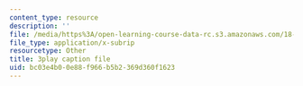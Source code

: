 ```yaml
---
content_type: resource
description: ''
file: /media/https%3A/open-learning-course-data-rc.s3.amazonaws.com/18-085-computational-science-and-engineering-i-fall-2008/bc03e4b00e88f966b5b2369d360f1623_a6sPpQXST5E.srt
file_type: application/x-subrip
resourcetype: Other
title: 3play caption file
uid: bc03e4b0-0e88-f966-b5b2-369d360f1623
---
```

